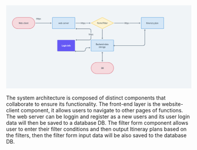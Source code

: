 ![Travel-Itinerary Architecture ](architecture.jpg)

The system architecture is composed of distinct components that collaborate to ensure its functionality. The front-end layer is the website-client component, it allows users to navigate to other pages of functions. The web server can be loggin and register as a new users and its user login data will then be saved to a database DB. The filter form component allows user to enter their filter conditions and then output Itineray plans based on the filters, then the filter form input data will be also saved to the database DB. 


